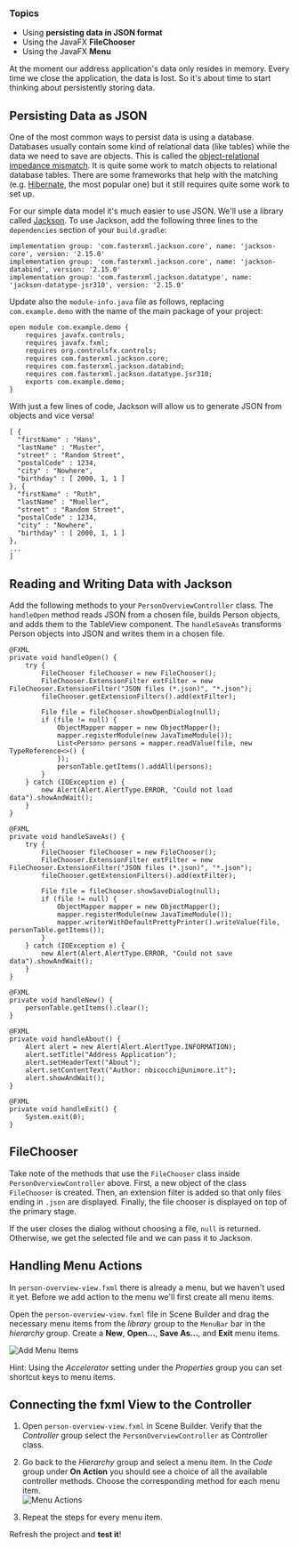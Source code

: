 ### Topics
* Using **persisting data in JSON format**
* Using the JavaFX **FileChooser**
* Using the JavaFX **Menu**

At the moment our address application's data only resides in memory. Every time we close the application, the data is lost. So it's about time to start thinking about persistently storing data.

## Persisting Data as JSON
One of the most common ways to persist data is using a database. Databases usually contain some kind of relational data (like tables) while the data we need to save are objects. This is called the [object-relational impedance mismatch](http://wikipedia.org/wiki/Object-relational_impedance_mismatch). It is quite some work to match objects to relational database tables. There are some frameworks that help with the matching (e.g. [Hibernate](http://www.hibernate.org/), the most popular one) but it still requires quite some work to set up.

For our simple data model it's much easier to use JSON. We'll use a library called [Jackson](https://github.com/FasterXML/jackson-core). To use Jackson, add the following three lines to the `dependencies` section of your `build.gradle`:

```
implementation group: 'com.fasterxml.jackson.core', name: 'jackson-core', version: '2.15.0'
implementation group: 'com.fasterxml.jackson.core', name: 'jackson-databind', version: '2.15.0'
implementation group: 'com.fasterxml.jackson.datatype', name: 'jackson-datatype-jsr310', version: '2.15.0'
```

Update also the `module-info.java` file as follows, replacing `com.example.demo` with the name of the main package of your project:

```
open module com.example.demo {
    requires javafx.controls;
    requires javafx.fxml;
    requires org.controlsfx.controls;
    requires com.fasterxml.jackson.core;
    requires com.fasterxml.jackson.databind;
    requires com.fasterxml.jackson.datatype.jsr310;
    exports com.example.demo;
}
```

With just a few lines of code, Jackson will allow us to generate JSON from objects and vice versa!

```
[ {
  "firstName" : "Hans",
  "lastName" : "Muster",
  "street" : "Random Street",
  "postalCode" : 1234,
  "city" : "Nowhere",
  "birthday" : [ 2000, 1, 1 ]
}, {
  "firstName" : "Ruth",
  "lastName" : "Mueller",
  "street" : "Random Street",
  "postalCode" : 1234,
  "city" : "Nowhere",
  "birthday" : [ 2000, 1, 1 ]
}, 
...
]
```

## Reading and Writing Data with Jackson
Add the following methods to your `PersonOverviewController` class. The `handleOpen` method reads JSON from a chosen file, builds Person objects, and adds them to the TableView component. The `handleSaveAs` transforms Person objects into JSON and writes them in a chosen file.

```
@FXML
private void handleOpen() {
    try {
        FileChooser fileChooser = new FileChooser();
        FileChooser.ExtensionFilter extFilter = new FileChooser.ExtensionFilter("JSON files (*.json)", "*.json");
        fileChooser.getExtensionFilters().add(extFilter);

        File file = fileChooser.showOpenDialog(null);
        if (file != null) {
            ObjectMapper mapper = new ObjectMapper();
            mapper.registerModule(new JavaTimeModule());
            List<Person> persons = mapper.readValue(file, new TypeReference<>() {
            });
            personTable.getItems().addAll(persons);
        }
    } catch (IOException e) {
        new Alert(Alert.AlertType.ERROR, "Could not load data").showAndWait();
    }
}

@FXML
private void handleSaveAs() {
    try {
        FileChooser fileChooser = new FileChooser();
        FileChooser.ExtensionFilter extFilter = new FileChooser.ExtensionFilter("JSON files (*.json)", "*.json");
        fileChooser.getExtensionFilters().add(extFilter);

        File file = fileChooser.showSaveDialog(null);
        if (file != null) {
            ObjectMapper mapper = new ObjectMapper();
            mapper.registerModule(new JavaTimeModule());
            mapper.writerWithDefaultPrettyPrinter().writeValue(file, personTable.getItems());
        }
    } catch (IOException e) {
        new Alert(Alert.AlertType.ERROR, "Could not save data").showAndWait();
    }
}

@FXML
private void handleNew() {
    personTable.getItems().clear();
}

@FXML
private void handleAbout() {
    Alert alert = new Alert(Alert.AlertType.INFORMATION);
    alert.setTitle("Address Application");
    alert.setHeaderText("About");
    alert.setContentText("Author: nbicocchi@unimore.it");
    alert.showAndWait();
}

@FXML
private void handleExit() {
    System.exit(0);
}
```

## FileChooser
Take note of the methods that use the `FileChooser` class inside `PersonOverviewController` above. First, a new object of the class `FileChooser` is created. Then, an extension filter is added so that only files ending in `.json` are displayed. Finally, the file chooser is displayed on top of the primary stage.

If the user closes the dialog without choosing a file, `null` is returned. Otherwise, we get the selected file and we can pass it to Jackson.

## Handling Menu Actions
In `person-overview-view.fxml` there is already a menu, but we haven't used it yet. Before we add action to the menu we'll first create all menu items. 

Open the `person-overview-view.fxml` file in Scene Builder and drag the necessary menu items from the *library* group to the `MenuBar` bar in the *hierarchy* group. Create a **New**, **Open...**, **Save As...**, and **Exit** menu items.

![Add Menu Items](images/javafx/add-menu-items.png)

Hint: Using the *Accelerator* setting under the *Properties* group you can set shortcut keys to menu items.

## Connecting the fxml View to the Controller
1. Open `person-overview-view.fxml` in Scene Builder. Verify that the *Controller* group select the `PersonOverviewController` as Controller class. 

2. Go back to the *Hierarchy* group and select a menu item. In the *Code* group under **On Action** you should see a choice of all the available controller methods. Choose the corresponding method for each menu item.   
![Menu Actions](images/javafx/menu-actions.png)

3. Repeat the steps for every menu item.

Refresh the project and **test it**!